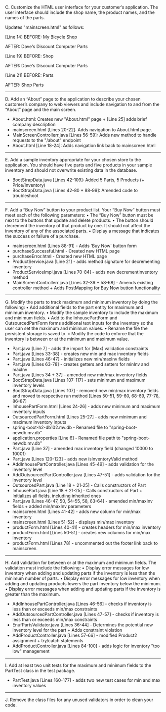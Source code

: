 C.  Customize the HTML user interface for your customer’s application. The user interface should include the shop name, the product names, and the names of the parts.

Updates "mainscreen.html" as follows:

[Line 14]
BEFORE:
My Bicycle Shop

AFTER:
Dave's Discount Computer Parts

[Line 19]
BEFORE:
Shop

AFTER:
Dave's Discount Computer Parts

[Line 21]
BEFORE:
Parts

AFTER:
Shop Parts

______________________________________________


D.  Add an “About” page to the application to describe your chosen customer’s company to web viewers and include navigation to and from the “About” page and the main screen.

- About.html: Creates new "About.html" page + [Line 25] adds brief company description
- mainscreen.html [Lines 20-22]: Adds navigation to About.html page.
- MainScreenControllerr.java [Lines 56-59]: Adds new method to handle requests to the "/about" endpoint
- About.html [Line 18-24]: Adds navigation link back to mainscreen.html

______________________________________________


E.  Add a sample inventory appropriate for your chosen store to the application. You should have five parts and five products in your sample inventory and should not overwrite existing data in the database.

- BootStrapData.java [Lines 42-109]: Added 5 Parts, 5 Products (+ Price/Inventory)
- BootStrapData.java [Lines 42-80 + 88-99]: Amended code to troubleshoot

______________________________________________

F.  Add a “Buy Now” button to your product list. Your “Buy Now” button must meet each of the following parameters:
•  The “Buy Now” button must be next to the buttons that update and delete products.
•  The button should decrement the inventory of that product by one. It should not affect the inventory of any of the associated parts.
•  Display a message that indicates the success or failure of a purchase.

- mainscreen.html [Lines 88-91] - Adds 'Buy Now' button form
- purchaseSuccessful.html - Created new HTML page
- purchaseError.html - Created new HTML page
- ProductService.java [Line 21] - adds method signature for decrementing inventory
- ProductServiceImpl.java [Lines 70-84] - adds new decrementInventory method
- MainScreenControllerr.java [Lines 32-36 + 58-68] - Amends existing controller method + Adds PostMapping for Buy Now button functionality

______________________________________________

G.  Modify the parts to track maximum and minimum inventory by doing the following:
•  Add additional fields to the part entity for maximum and minimum inventory.
•  Modify the sample inventory to include the maximum and minimum fields.
•  Add to the InhousePartForm and OutsourcedPartForm forms additional text inputs for the inventory so the user can set the maximum and minimum values.
•  Rename the file the persistent storage is saved to.
•  Modify the code to enforce that the inventory is between or at the minimum and maximum value.

- Part.java [Line 7] - adds the import for (Max) validation constraints
- Part.java [Lines 33-38] - creates new min and max inventory fields
- Part.java [Lines 46-47] - initializes new min/maxInv fields
- Part.java [Lines 63-78] - creates getters and setters for minInv and maxInv
- Part.java [Lines 34 + 37] - amended new min/max inventory fields
- BootStrapData.java [Lines 107-117] - sets minimum and maximum inventory levels
- BootStrapData.java [Lines 107] - removed new min/max inventory fields and moved to respective run method [Lines 50-51, 59-60, 68-69, 77-78, 86-87]
- InhousePartForm.html [Lines 24-26] - adds new minimum and maximum inventory inputs
- OutsourcedPartForm.html [Lines 25-27] - adds new minimum and maximum inventory inputs
- spring-boot-h2-db102.mv.db - Renamed file to "spring-boot-newdb.mv.db"
- application.properties [Line 6] - Renamed file path to "spring-boot-newdb.mv.db"
- Part.java [Line 37] - amended max inventory field (changed 10000 to 10001)
- Part.java [Lines 120-123] - adds new isInventoryValid method
- AddInhousePartController.java [Lines 45-49] - adds validation for the inventory level
- AddOutsourcedPartController.java [Lines 47-51] - adds validation for the inventory level
- OutsourcedPart.java [Line 18 + 21-25] - Calls constructors of Part 
- InhousePart.java [Line 18 + 21-25] - Calls constructors of Part + Initializes all fields, including inherited ones
- Part.java [Lines 46-47, 50, 54-55, 58, 63-64] - amended min/maxInv fields + added min/maxInv parameters
- mainscreen.html [Lines 41-42] - adds new column for min/max inventory
- mainscreen.html [Lines 51-52] - displays min/max inventory
- productForm.html [Lines 40-41] - creates headers for min/max inventory
- productForm.html [Lines 50-51] - creates new columns for min/max inventory
- productForm.html [Lines 78] - uncommented out the footer link back to mainscreen.

______________________________________________

H.  Add validation for between or at the maximum and minimum fields. The validation must include the following:
•  Display error messages for low inventory when adding and updating parts if the inventory is less than the minimum number of parts.
•  Display error messages for low inventory when adding and updating products lowers the part inventory below the minimum.
•  Display error messages when adding and updating parts if the inventory is greater than the maximum.

- AddInhousePartController.java [Lines 46-56] - checks if inventory is less than or exceeds min/max constraints
- AddOutsourcedPartController.java [Lines 47-57] - checks if inventory is less than or exceeds min/max constraints
- EnufPartsValidator.java [Lines 36-44] - Determines the potential new inventory level for the part + Adds constraint violation
- AddProductController.java [Lines 57-66] - modified Product2 assignment + try/catch statements
- AddProductController.java [Lines 84-100] - adds logic for inventory "too low" management

______________________________________________

I.  Add at least two unit tests for the maximum and minimum fields to the PartTest class in the test package.

- PartTest.java [Lines 160-177] - adds two new test cases for min and max inventory values


______________________________________________

J.  Remove the class files for any unused validators in order to clean your code.